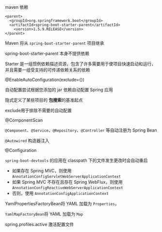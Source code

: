 maven 依赖

```
<parent>
  <groupId>org.springframework.boot</groupId>
  <artifactId>spring-boot-starter-parent</artifactId>
	<version>1.5.9.RELEASE</version>
</parent>
```

Maven 将从 `spring-boot-starter-parent` 项目继承

spring-boot-starter-parent 本身不提供依赖

Starter 是一组惯例依赖描述资源，包含了许多需要用于使项目快速启动和运行，并且需要一组受支持的可传递依赖关系的依赖

@EnableAutoConfiguration(exclude={})

自动配置尝试根据您添加的 jar 依赖自动配置 Spring 应用

隐式定义了某些项目的 **包搜索**的基准起点

exclude用于排除不需要的自动配置

@ComponentScan

`@Component`、`@Service`、`@Repository`、`@Controller` 等自动注册为 Spring Bean

`@Autowired` 构造器注入

@Configuration



`spring-boot-devtools` 的应用在 classpath 下的文件发生更改时会自动重启



- 如果存在 Spring MVC，则使用 `AnnotationConfigServletWebServerApplicationContext`
- 如果 Spring MVC 不存在且存在 Spring WebFlux，则使用 `AnnotationConfigReactiveWebServerApplicationContext`
- 否则，使用 `AnnotationConfigApplicationContext`

YamlPropertiesFactoryBean将 YAML 加载为 `Properties`，

`YamlMapFactoryBean`将 YAML 加载为 `Map`



spring.profiles.active 激活配置文件